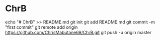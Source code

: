 # ChrB
echo "# ChrB" >> README.md
git init
git add README.md
git commit -m "first commit"
git remote add origin https://github.com/ChrisMabutane69/ChrB.git
git push -u origin master
